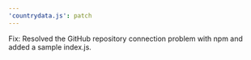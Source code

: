 ```yaml
---
'countrydata.js': patch
---
```


Fix: Resolved the GitHub repository connection problem with npm and added a sample index.js.
